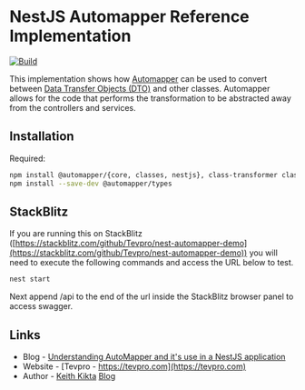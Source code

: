 # NestJS Automapper Reference Implementation

[![Build](https://github.com/Tevpro/nest-automapper-demo/actions/workflows/build.yaml/badge.svg)](https://github.com/Tevpro/nest-automapper-demo/actions/workflows/build.yaml)

This implementation shows how [Automapper](https://automapperts.netlify.app/) can be used to convert between [Data Transfer Objects (DTO)](https://en.wikipedia.org/wiki/Data_transfer_object) and other classes. Automapper allows for the code that performs the transformation to be abstracted away from the controllers and services.

## Installation

Required:

```bash
npm install @automapper/{core, classes, nestjs}, class-transformer class-validator
npm install --save-dev @automapper/types
```

## StackBlitz

If you are running this on StackBlitz ([https://stackblitz.com/github/Tevpro/nest-automapper-demo](https://stackblitz.com/github/Tevpro/nest-automapper-demo)) you will need to execute the following commands and access the URL below to test.

```bash
nest start
```

Next append /api to the end of the url inside the StackBlitz browser panel to access swagger.

## Links

- Blog - [Understanding AutoMapper and it's use in a NestJS application](https://tevpro.com/blog/nestjs-and-automapper/)
- Website - [Tevpro - https://tevpro.com](https://tevpro.com)
- Author - [Keith Kikta](https://www.linkedin.com/in/keith-kikta-9621621a) [Blog](https://tevpro.com/author/keith/)
